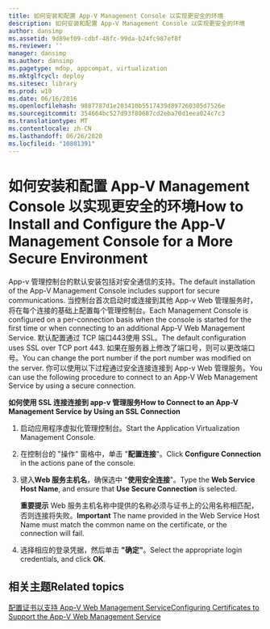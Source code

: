 ```yaml
---
title: 如何安装和配置 App-V Management Console 以实现更安全的环境
description: 如何安装和配置 App-V Management Console 以实现更安全的环境
author: dansimp
ms.assetid: 9d89ef09-cdbf-48fc-99da-b24fc987ef8f
ms.reviewer: ''
manager: dansimp
ms.author: dansimp
ms.pagetype: mdop, appcompat, virtualization
ms.mktglfcycl: deploy
ms.sitesec: library
ms.prod: w10
ms.date: 06/16/2016
ms.openlocfilehash: 9887787d1e203410b5517439d897260305d7526e
ms.sourcegitcommit: 354664bc527d93f80687cd2eba70d1eea024c7c3
ms.translationtype: MT
ms.contentlocale: zh-CN
ms.lasthandoff: 06/26/2020
ms.locfileid: "10801391"
---
```

# <span data-ttu-id="3a131-103">如何安装和配置 App-V Management Console 以实现更安全的环境</span><span class="sxs-lookup"><span data-stu-id="3a131-103">How to Install and Configure the App-V Management Console for a More Secure Environment</span></span>


<span data-ttu-id="3a131-104">App-v 管理控制台的默认安装包括对安全通信的支持。</span><span class="sxs-lookup"><span data-stu-id="3a131-104">The default installation of the App-V Management Console includes support for secure communications.</span></span> <span data-ttu-id="3a131-105">当控制台首次启动时或连接到其他 App-v Web 管理服务时，将在每个连接的基础上配置每个管理控制台。</span><span class="sxs-lookup"><span data-stu-id="3a131-105">Each Management Console is configured on a per-connection basis when the console is started for the first time or when connecting to an additional App-V Web Management Service.</span></span> <span data-ttu-id="3a131-106">默认配置通过 TCP 端口443使用 SSL。</span><span class="sxs-lookup"><span data-stu-id="3a131-106">The default configuration uses SSL over TCP port 443.</span></span> <span data-ttu-id="3a131-107">如果在服务器上修改了端口号，则可以更改端口号。</span><span class="sxs-lookup"><span data-stu-id="3a131-107">You can change the port number if the port number was modified on the server.</span></span> <span data-ttu-id="3a131-108">你可以使用以下过程通过安全连接连接到 App-v Web 管理服务。</span><span class="sxs-lookup"><span data-stu-id="3a131-108">You can use the following procedure to connect to an App-V Web Management Service by using a secure connection.</span></span>

**<span data-ttu-id="3a131-109">如何使用 SSL 连接连接到 app-v 管理服务</span><span class="sxs-lookup"><span data-stu-id="3a131-109">How to Connect to an App-V Management Service by Using an SSL Connection</span></span>**

1.  <span data-ttu-id="3a131-110">启动应用程序虚拟化管理控制台。</span><span class="sxs-lookup"><span data-stu-id="3a131-110">Start the Application Virtualization Management Console.</span></span>

2.  <span data-ttu-id="3a131-111">在控制台的 "操作" 窗格中，单击 "**配置连接**"。</span><span class="sxs-lookup"><span data-stu-id="3a131-111">Click **Configure Connection** in the actions pane of the console.</span></span>

3.  <span data-ttu-id="3a131-112">键入**Web 服务主机名**，确保选中 "**使用安全连接**"。</span><span class="sxs-lookup"><span data-stu-id="3a131-112">Type the **Web Service Host Name**, and ensure that **Use Secure Connection** is selected.</span></span>

    <span data-ttu-id="3a131-113">**重要提示** Web 服务主机名称中提供的名称必须与证书上的公用名称相匹配，否则连接将失败。</span><span class="sxs-lookup"><span data-stu-id="3a131-113">**Important** The name provided in the Web Service Host Name must match the common name on the certificate, or the connection will fail.</span></span>

     

4.  <span data-ttu-id="3a131-114">选择相应的登录凭据，然后单击 **"确定"**。</span><span class="sxs-lookup"><span data-stu-id="3a131-114">Select the appropriate login credentials, and click **OK**.</span></span>

## <span data-ttu-id="3a131-115">相关主题</span><span class="sxs-lookup"><span data-stu-id="3a131-115">Related topics</span></span>


[<span data-ttu-id="3a131-116">配置证书以支持 App-V Web Management Service</span><span class="sxs-lookup"><span data-stu-id="3a131-116">Configuring Certificates to Support the App-V Web Management Service</span></span>](configuring-certificates-to-support-the-app-v-web-management-service.md)

 

 





